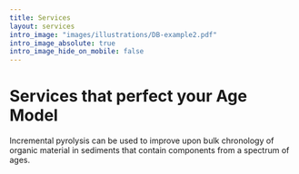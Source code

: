 ```yaml
---
title: Services
layout: services
intro_image: "images/illustrations/DB-example2.pdf"
intro_image_absolute: true
intro_image_hide_on_mobile: false
---
```


# Services that perfect your Age Model

Incremental pyrolysis can be used to improve upon bulk chronology of organic material in sediments that contain components from a spectrum of ages.
